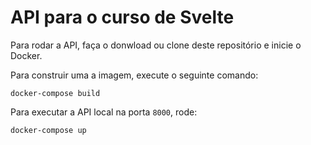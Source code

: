 # API para o curso de Svelte

Para rodar a API, faça o donwload ou clone deste repositório e inicie o Docker.

Para construir uma a imagem, execute o seguinte comando:

```
docker-compose build
```

Para executar a API local na porta `8000`, rode:

```
docker-compose up
```